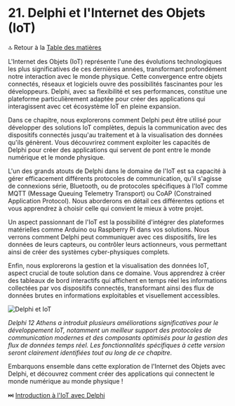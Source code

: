 # 21. Delphi et l'Internet des Objets (IoT)

🔝 Retour à la [Table des matières](/SOMMAIRE.md)

L'Internet des Objets (IoT) représente l'une des évolutions technologiques les plus significatives de ces dernières années, transformant profondément notre interaction avec le monde physique. Cette convergence entre objets connectés, réseaux et logiciels ouvre des possibilités fascinantes pour les développeurs. Delphi, avec sa flexibilité et ses performances, constitue une plateforme particulièrement adaptée pour créer des applications qui interagissent avec cet écosystème IoT en pleine expansion.

Dans ce chapitre, nous explorerons comment Delphi peut être utilisé pour développer des solutions IoT complètes, depuis la communication avec des dispositifs connectés jusqu'au traitement et à la visualisation des données qu'ils génèrent. Vous découvrirez comment exploiter les capacités de Delphi pour créer des applications qui servent de pont entre le monde numérique et le monde physique.

L'un des grands atouts de Delphi dans le domaine de l'IoT est sa capacité à gérer efficacement différents protocoles de communication, qu'il s'agisse de connexions série, Bluetooth, ou de protocoles spécifiques à l'IoT comme MQTT (Message Queuing Telemetry Transport) ou CoAP (Constrained Application Protocol). Nous aborderons en détail ces différentes options et vous apprendrez à choisir celle qui convient le mieux à votre projet.

Un aspect passionnant de l'IoT est la possibilité d'intégrer des plateformes matérielles comme Arduino ou Raspberry Pi dans vos solutions. Nous verrons comment Delphi peut communiquer avec ces dispositifs, lire les données de leurs capteurs, ou contrôler leurs actionneurs, vous permettant ainsi de créer des systèmes cyber-physiques complets.

Enfin, nous explorerons la gestion et la visualisation des données IoT, aspect crucial de toute solution dans ce domaine. Vous apprendrez à créer des tableaux de bord interactifs qui affichent en temps réel les informations collectées par vos dispositifs connectés, transformant ainsi des flux de données brutes en informations exploitables et visuellement accessibles.

![Delphi et IoT](https://placeholder-for-iot.com/image.png)

*Delphi 12 Athens a introduit plusieurs améliorations significatives pour le développement IoT, notamment un meilleur support des protocoles de communication modernes et des composants optimisés pour la gestion des flux de données temps réel. Les fonctionnalités spécifiques à cette version seront clairement identifiées tout au long de ce chapitre.*

Embarquons ensemble dans cette exploration de l'Internet des Objets avec Delphi, et découvrez comment créer des applications qui connectent le monde numérique au monde physique !

⏭️ [Introduction à l'IoT avec Delphi](/21-delphi-et-liot/01-introduction-a-liot-avec-delphi.md)
